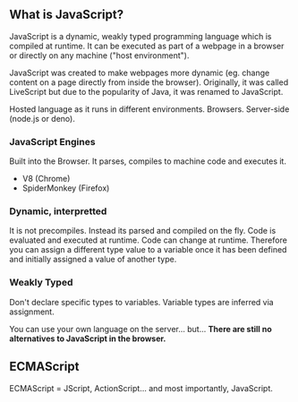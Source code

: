 
## What is JavaScript?

JavaScript is a dynamic, weakly typed programming language which is compiled at runtime. It can be executed as part of a webpage in a browser or directly on any machine ("host environment").

JavaScript was created to make webpages more dynamic (eg. change content on a page directly from inside the browser). Originally, it was called LiveScript but due to the popularity of Java, it was renamed to JavaScript.

Hosted language as it runs in different environments. Browsers. Server-side (node.js or deno).

### JavaScript Engines

Built into the Browser. It parses, compiles to machine code and executes it.

- V8 (Chrome)
- SpiderMonkey (Firefox)

### Dynamic, interpretted

It is not precompiles. Instead its parsed and compiled on the fly. Code is evaluated and executed at runtime. Code can change at runtime. Therefore you can assign a different type value to a variable once it has been defined and initially assigned a value of another type.

### Weakly Typed

Don't declare specific types to variables. Variable types are inferred via assignment.

You can use your own language on the server... but... **There are still no alternatives to JavaScript in the browser.**

## ECMAScript

ECMAScript = JScript, ActionScript... and most importantly, JavaScript.